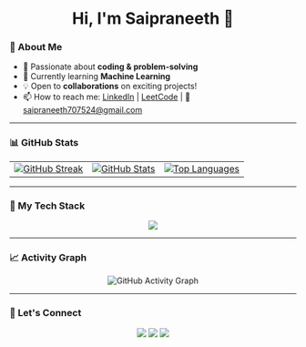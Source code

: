 <h1 align="center">Hi, I'm Saipraneeth 👋</h1>

### 🚀 About Me
- 👀 Passionate about **coding & problem-solving**
- 🌱 Currently learning **Machine Learning**
- 💡 Open to **collaborations** on exciting projects!
- 📫 How to reach me: [LinkedIn](https://www.linkedin.com/in/saipraneeth-bachampally/) | [LeetCode](https://leetcode.com/u/klu2300031549/) | 📧 saipraneeth707524@gmail.com

---

### 📊 GitHub Stats
<table align="center">
  <tr>
    <td>
      <a href="https://git.io/streak-stats">
        <img src="https://github-readme-streak-stats.vercel.app/?user=saipraneeth4004&theme=tokyonight&hide_border=true" alt="GitHub Streak" />
      </a>
    </td>
    <td>
      <a href="https://github.com/saipraneeth4004">
        <img src="https://github-readme-stats.vercel.app/api?username=saipraneeth4004&show_icons=true&theme=radical&hide_border=true" alt="GitHub Stats" />
      </a>
    </td>
    <td>
      <a href="https://github.com/saipraneeth4004">
        <img src="https://github-readme-stats.vercel.app/api/top-langs/?username=saipraneeth4004&layout=compact&theme=tokyonight&hide_border=true" alt="Top Languages" />
      </a>
    </td>
  </tr>
</table>


---


### 🚀 My Tech Stack
<p align="center">
  <img src="https://skillicons.dev/icons?i=html,css,js,react,nodejs,express,mongodb,java,python,c,cpp,sqlite" />
</p>

---

### 📈 Activity Graph
<p align="center">
  <img src="https://github-readme-activity-graph.vercel.app/graph?username=saipraneeth4004&theme=tokyo-night&hide_border=true" alt="GitHub Activity Graph" />
</p>

---

### 🤝 Let's Connect
<p align="center">
  <a href="https://www.linkedin.com/in/saipraneeth-bachampally/"><img src="https://img.shields.io/badge/LinkedIn-%230077B5.svg?&style=for-the-badge&logo=linkedin&logoColor=white" /></a>
  <a href="https://leetcode.com/u/klu2300031549/"><img src="https://img.shields.io/badge/LeetCode-%23FFA116.svg?&style=for-the-badge&logo=leetcode&logoColor=black" /></a>
  <a href="mailto:saipraneeth707524@gmail.com"><img src="https://img.shields.io/badge/Email-D14836.svg?&style=for-the-badge&logo=gmail&logoColor=white" /></a>
</p>
